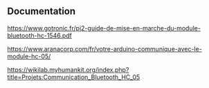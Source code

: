 Documentation
--

https://www.gotronic.fr/pj2-guide-de-mise-en-marche-du-module-bluetooth-hc-1546.pdf

https://www.aranacorp.com/fr/votre-arduino-communique-avec-le-module-hc-05/

https://wikilab.myhumankit.org/index.php?title=Projets:Communication_Bluetooth_HC_05